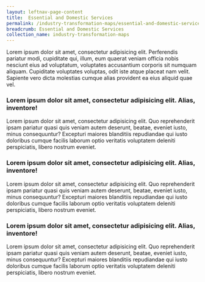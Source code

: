 ```yaml
---
layout: leftnav-page-content
title:  Essential and Domestic Services
permalink: /industry-transformation-maps/essential-and-domestic-services
breadcrumb: Essential and Domestic Services
collection_name: industry-transformation-maps
---
```

Lorem ipsum dolor sit amet, consectetur adipisicing elit. Perferendis pariatur modi, cupiditate qui, illum, eum quaerat veniam officia nobis nesciunt eius ad voluptatum, voluptates accusantium corporis sit numquam aliquam. Cupiditate voluptates voluptas, odit iste atque placeat nam velit. Sapiente vero dicta molestias cumque alias provident ea eius aliquid quae vel.

### **Lorem ipsum dolor sit amet, consectetur adipisicing elit. Alias, inventore!**
Lorem ipsum dolor sit amet, consectetur adipisicing elit. Quo reprehenderit ipsam pariatur quasi quis veniam autem deserunt, beatae, eveniet iusto, minus consequuntur? Excepturi maiores blanditiis repudiandae qui iusto doloribus cumque facilis laborum optio veritatis voluptatem deleniti perspiciatis, libero nostrum eveniet.

### **Lorem ipsum dolor sit amet, consectetur adipisicing elit. Alias, inventore!**
Lorem ipsum dolor sit amet, consectetur adipisicing elit. Quo reprehenderit ipsam pariatur quasi quis veniam autem deserunt, beatae, eveniet iusto, minus consequuntur? Excepturi maiores blanditiis repudiandae qui iusto doloribus cumque facilis laborum optio veritatis voluptatem deleniti perspiciatis, libero nostrum eveniet.

### **Lorem ipsum dolor sit amet, consectetur adipisicing elit. Alias, inventore!**
Lorem ipsum dolor sit amet, consectetur adipisicing elit. Quo reprehenderit ipsam pariatur quasi quis veniam autem deserunt, beatae, eveniet iusto, minus consequuntur? Excepturi maiores blanditiis repudiandae qui iusto doloribus cumque facilis laborum optio veritatis voluptatem deleniti perspiciatis, libero nostrum eveniet.
